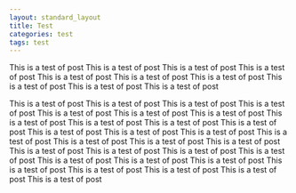 ```yaml
---
layout: standard_layout
title: Test
categories: test
tags: test
---
```


This is a test of post This is a test of post This is a test of post
This is a test of post This is a test of post This is a test of post
This is a test of post This is a test of post This is a test of post
This is a test of post

<!-- Split Here - Snapshot -->

This is a test of post This is a test of post This is a test of post
This is a test of post This is a test of post This is a test of post
This is a test of post This is a test of post This is a test of post
This is a test of post This is a test of post This is a test of post
This is a test of post This is a test of post This is a test of post
This is a test of post This is a test of post This is a test of post
This is a test of post This is a test of post This is a test of post
This is a test of post This is a test of post This is a test of post
This is a test of post This is a test of post This is a test of post
This is a test of post This is a test of post This is a test of post